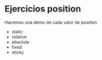 # Ejercicios position
Hacemos una demo de cada valor de position
* static
* relative
* absolute
* fixed
* sticky
